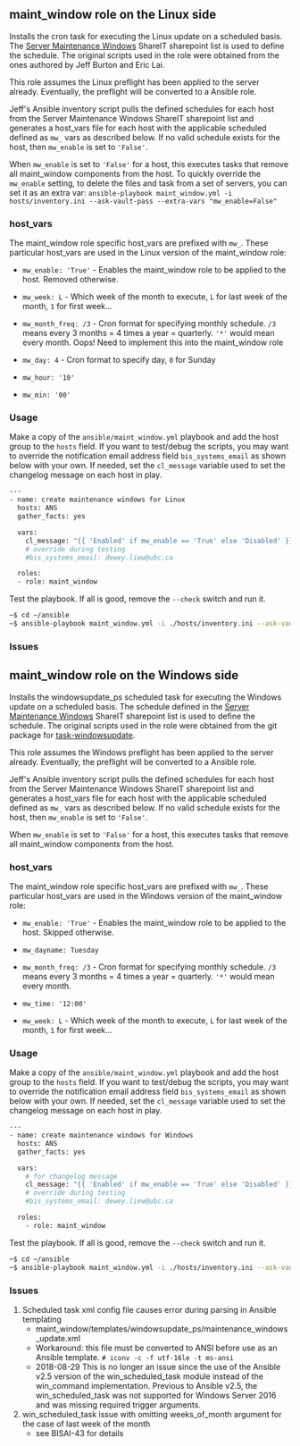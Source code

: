 ## maint_window role on the Linux side

Installs the cron task for executing the Linux update on a scheduled basis. The
[Server Maintenance Windows](https://shareit.it.ubc.ca/teams/Teams/BIS/AdminOps/Lists/Server%20Maintenance%20Windows/AllItems.aspx)
ShareIT sharepoint list is used to define the schedule. The original scripts used in the role were obtained from the ones
authored by Jeff Burton and Eric Lai.

This role assumes the Linux preflight has been applied to the server already. Eventually, the preflight will be converted to a Ansible role.

Jeff's Ansible inventory script pulls the defined schedules for each host from the Server Maintenance Windows ShareIT sharepoint list and
generates a host_vars file for each host with the applicable scheduled defined as `mw_` vars as described below. If no valid schedule exists
for the host, then `mw_enable` is set to `'False'`.

When `mw_enable` is set to `'False'` for a host, this executes tasks that remove all maint_window components from the host.
To quickly override the `mw_enable` setting, to delete the files and task from a set of servers, you can set it as an extra var:
`ansible-playbook maint_window.yml -i hosts/inventory.ini --ask-vault-pass --extra-vars "mw_enable=False"`

### host_vars

The maint_window role specific host_vars are prefixed with `mw_`. These particular host_vars are used in the
Linux version of the maint_window role:

* `mw_enable: 'True'`  - Enables the maint_window role to be applied to the host. Removed otherwise.

* `mw_week: L`  - Which week of the month to execute, `L` for last week of the month, `1` for first week...

* `mw_month_freq: /3`  - Cron format for specifying monthly schedule. `/3` means every 3 months = 4 times a year = quarterly. `'*'` would mean every month.
  Oops! Need to implement this into the maint_window role

* `mw_day: 4` - Cron format to specify day, `0` for Sunday

* `mw_hour: '10'`

* `mw_min: '00'`


### Usage

Make a copy of the `ansible/maint_window.yml` playbook and add the host group to the `hosts` field.
If you want to test/debug the scripts, you may want to override the notification email address field `bis_systems_email`
as shown below with your own. If needed, set the `cl_message` variable used to set the changelog message on each host in play.
```bash
---
- name: create maintenance windows for Linux
  hosts: ANS
  gather_facts: yes

  vars:
    cl_message: "{{ 'Enabled' if mw_enable == 'True' else 'Disabled' }} Ansible role maint_window"
    # override during testing
    #bis_systems_email: dewey.liew@ubc.ca

  roles:
  - role: maint_window
```

Test the playbook. If all is good, remove the `--check` switch and run it.
```bash
~$ cd ~/ansible
~$ ansible-playbook maint_window.yml -i ./hosts/inventory.ini --ask-vault-pass --check
```

### Issues

## maint_window role on the Windows side

Installs the windowsupdate_ps scheduled task for executing the Windows update on a scheduled basis.
The schedule defined in the [Server Maintenance Windows](https://shareit.it.ubc.ca/teams/Teams/BIS/AdminOps/Lists/Server%20Maintenance%20Windows/AllItems.aspx)
ShareIT sharepoint list is used to define the schedule. The original scripts used in the role were obtained from the git package for
[task-windowsupdate](https://bis-src-prd.ead.ubc.ca/bis-aop/windowsupdate_ps).

This role assumes the Windows preflight has been applied to the server already. Eventually, the preflight will be converted to a Ansible role.

Jeff's Ansible inventory script pulls the defined schedules for each host from the Server Maintenance Windows ShareIT sharepoint list and
generates a host_vars file for each host with the applicable scheduled defined as `mw_` vars as described below. If no valid schedule exists
for the host, then `mw_enable` is set to `'False'`.

When `mw_enable` is set to `'False'` for a host, this executes tasks that remove all maint_window components from the host.

### host_vars

The maint_window role specific host_vars are prefixed with `mw_`. These particular host_vars are used in the
Windows version of the maint_window role:

* `mw_enable: 'True'`  - Enables the maint_window role to be applied to the host. Skipped otherwise.

* `mw_dayname: Tuesday`

* `mw_month_freq: /3`  - Cron format for specifying monthly schedule. `/3` means every 3 months = 4 times a year = quarterly. `'*'` would mean every month.

* `mw_time: '12:00'`

* `mw_week: L`  - Which week of the month to execute, `L` for last week of the month, `1` for first week...

### Usage

Make a copy of the `ansible/maint_window.yml` playbook and add the host group to the `hosts` field.
If you want to test/debug the scripts, you may want to override the notification email address field `bis_systems_email`
as shown below with your own. If needed, set the `cl_message` variable used to set the changelog message on each host in play.
```bash
---
- name: create maintenance windows for Windows
  hosts: ANS
  gather_facts: yes

  vars:
    # for changelog message
    cl_message: "{{ 'Enabled' if mw_enable == 'True' else 'Disabled' }} Ansible role maint_window"
    # override during testing
    #bis_systems_email: dewey.liew@ubc.ca

  roles:
    - role: maint_window
```

Test the playbook. If all is good, remove the `--check` switch and run it.
```bash
~$ cd ~/ansible
~$ ansible-playbook maint_window.yml -i ./hosts/inventory.ini --ask-vault-pass --check
```

### Issues

1. Scheduled task xml config file causes error during parsing in Ansible templating
   * maint_window/templates/windowsupdate_ps/maintenance_windows_update.xml
   * Workaround: this file must be converted to ANSI before use as an Ansible template.
     `# iconv -c -f utf-16le -t ms-ansi`
   * 2018-08-29 This is no longer an issue since the use of the Ansible v2.5 version of the win_scheduled_task module instead of the win_command implementation.
     Previous to Ansible v2.5, the win_scheduled_task was not supported for Windows Server 2016 and was missing required trigger arguments.
2. win_scheduled_task issue with omitting weeks_of_month argument for the case of last week of the month
   * see BISAI-43 for details
